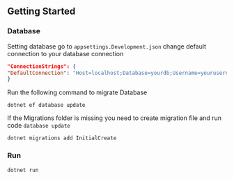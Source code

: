 ## Getting Started

### Database

Setting database go to `appsettings.Development.json` change default connection to your database connection

```json
"ConnectionStrings": {
"DefaultConnection": "Host=localhost;Database=yourdb;Username=yourusername;Password=yourpassword"
}
```

Run the following command to migrate Database

```shell
dotnet ef database update
```

If the Migrations folder is missing you need to create migration file and run code `database update`

```shell
dotnet migrations add InitialCreate
```

### Run

```shell
dotnet run
```